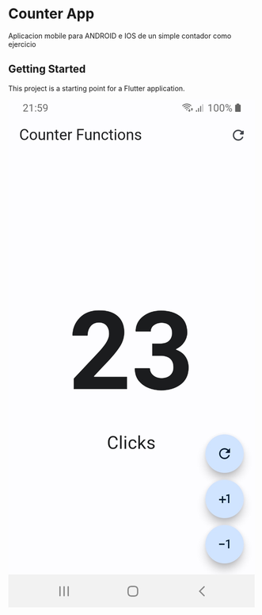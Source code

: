 # Counter App

Aplicacion mobile para ANDROID e IOS de un simple contador como ejercicio

## Getting Started

This project is a starting point for a Flutter application.

![Counter APP](assets/app.jpg)
